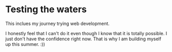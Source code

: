 # Testing the waters

This inclues my journey trying web development.

I honestly feel that I can't do it even though I know that it is totally possible. I just don't have the confidence right now. That is why I am building myself up this summer. :))
